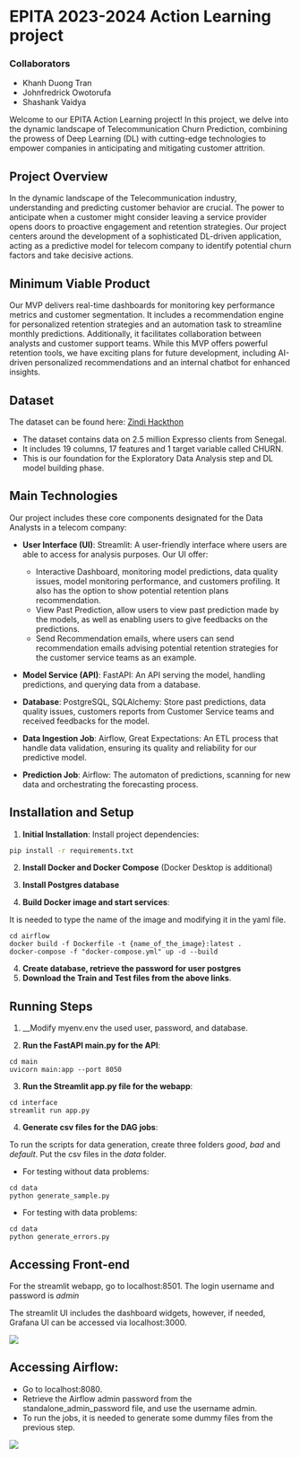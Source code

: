 EPITA 2023-2024 Action Learning project
=====

### Collaborators
* Khanh Duong Tran
* Johnfredrick Owotorufa
* Shashank Vaidya

Welcome to our EPITA Action Learning project! In this project, we delve into the dynamic landscape of Telecommunication Churn Prediction, combining the prowess of Deep Learning (DL) with cutting-edge technologies to empower companies in anticipating and mitigating customer attrition.

## Project Overview

In the dynamic landscape of the Telecommunication industry, understanding and predicting customer behavior are crucial. The power to anticipate when a customer might consider leaving a service provider opens doors to proactive engagement and retention strategies. Our project centers around the development of a sophisticated DL-driven application, acting as a predictive model for telecom company to identify potential churn factors and take decisive actions.

## Minimum Viable Product

Our MVP delivers real-time dashboards for monitoring key performance metrics and customer segmentation. It includes a recommendation engine for personalized retention strategies and an automation task to streamline monthly predictions. Additionally, it facilitates collaboration between analysts and customer support teams. While this MVP offers powerful retention tools, we have exciting plans for future development, including AI-driven personalized recommendations and an internal chatbot for enhanced insights.

## Dataset

The dataset can be found here: [Zindi Hackthon](https://zindi.africa/competitions/expresso-churn-prediction/data)

* The dataset contains data on 2.5 million Expresso clients from Senegal.
* It includes 19 columns, 17 features and 1 target variable called CHURN. 
* This is our foundation for the Exploratory Data Analysis step and DL model building phase.

## Main Technologies

Our project includes these core components designated for the Data Analysts in a telecom company:

* __User Interface (UI)__: Streamlit: A user-friendly interface where users are able to access for analysis purposes. Our UI offer:
  * Interactive Dashboard, monitoring model predictions, data quality issues, model monitoring performance, and customers profiling. It also has the option to show potential retention plans recommendation.
  * View Past Prediction, allow users to view past prediction made by the models, as well as enabling users to give feedbacks on the predictions.
  * Send Recommendation emails, where users can send recommendation emails advising potential retention strategies for the customer service teams as an example.
  
* __Model Service (API)__: FastAPI: An API serving the model, handling predictions, and querying data from a database.
  
* __Database__: PostgreSQL, SQLAlchemy: Store past predictions, data quality issues, customers reports from Customer Service teams and received feedbacks for the model.
  
* __Data Ingestion Job__: Airflow, Great Expectations: An ETL process that handle data validation, ensuring its quality and reliability for our predictive model.
  
* __Prediction Job__: Airflow: The automaton of predictions, scanning for new data and orchestrating the forecasting process.

## Installation and Setup

1. __Initial Installation__: Install project dependencies:

```bash
pip install -r requirements.txt
```

2. __Install Docker and Docker Compose__ (Docker Desktop is additional)

2. __Install Postgres database__
   
3. __Build Docker image and start services__:

It is needed to type the name of the image and modifying it in the yaml file.

```commandline
cd airflow
docker build -f Dockerfile -t {name_of_the_image}:latest . 
docker-compose -f "docker-compose.yml" up -d --build
```

4. __Create database, retrieve the password for user postgres__
5. __Download the Train and Test files from the above links__.

## Running Steps

   1. __Modify myenv.env the used user, password, and database.
   
   2. __Run the FastAPI main.py for the API__:
   
   ```commandline
   cd main
   uvicorn main:app --port 8050
   ```

   3. __Run the Streamlit app.py file for the webapp__:
   
   ```commandline
   cd interface
   streamlit run app.py
   ```

   4. __Generate csv files for the DAG jobs__:

   To run the scripts for data generation, create three folders *good*, *bad* and *default*. Put the csv files in the *data* folder.

   * For testing without data problems:

   ```commandline
   cd data
   python generate_sample.py
   ```

   * For testing with data problems:

   ```commandline
   cd data
   python generate_errors.py
   ```

## Accessing Front-end

For the streamlit webapp, go to localhost:8501. The login username and password is *admin*

The streamlit UI includes the dashboard widgets, however, if needed, Grafana UI can be accessed via localhost:3000.

![](https://github.com/raydiwill/dsa-4-action-learning/assets/97393390/0cf45fa1-397e-44f7-bcd8-26f62fd6bb01)

## Accessing Airflow:

* Go to localhost:8080.
* Retrieve the Airflow admin password from the standalone_admin_password file, and use the username admin.
* To run the jobs, it is needed to generate some dummy files from the previous step.


![](https://github.com/raydiwill/dsa-4-action-learning/assets/97393390/3fd0b789-c7ad-40a5-95ae-2b00eceef62a)